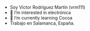 - Soy Víctor Rodríguez Martín (vrm111)
- 👀 I’m interested in electrónica
- 🌱 I’m currently learning Cocoa
- Trabajo en Salamanca, España.


